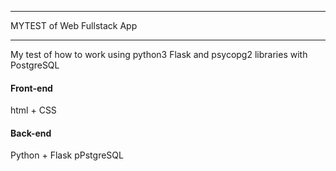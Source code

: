 __________________________________
  MYTEST of Web Fullstack App   
__________________________________

My test of how to work using python3 Flask and psycopg2 libraries with PostgreSQL
 
#### Front-end ####
html + CSS

#### Back-end ####
Python + Flask
pPstgreSQL
